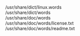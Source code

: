 /usr/share/dict/linux.words  
/usr/share/dict/words  
/usr/share/doc/words  
/usr/share/doc/words/license.txt  
/usr/share/doc/words/readme.txt  
